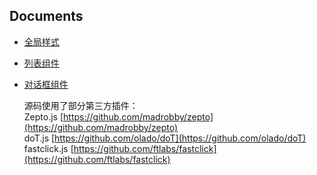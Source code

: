 ## Documents

- [全局样式](global.md)

- [列表组件](list.md)

- [对话框组件](dialog.md)

  源码使用了部分第三方插件：<br/>
  Zepto.js [https://github.com/madrobby/zepto](https://github.com/madrobby/zepto)<br/>
  doT.js [https://github.com/olado/doT](https://github.com/olado/doT)<br/>
  fastclick.js [https://github.com/ftlabs/fastclick](https://github.com/ftlabs/fastclick)
